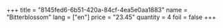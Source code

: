 +++
title = "8145fed6-6b51-420a-84cf-4ea5e0aa1883"
name = "Bitterblossom"
lang = ["en"]
price = "23.45"
quantity = 4
foil = false
+++
